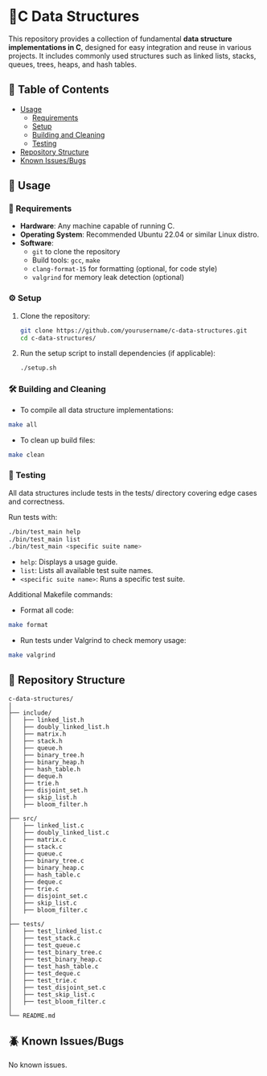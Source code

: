 # 🧠C Data Structures

This repository provides a collection of fundamental **data structure implementations in C**, designed for easy integration and reuse in various projects. It includes commonly used structures such as linked lists, stacks, queues, trees, heaps, and hash tables.


## 🧭 Table of Contents

- [Usage](#usage)
  - [Requirements](#requirements)
  - [Setup](#setup)
  - [Building and Cleaning](#building-and-cleaning)
  - [Testing](#testing)
- [Repository Structure](#repository-structure)
- [Known Issues/Bugs](#known-issuesbugs)

## 🚀 Usage

### 📝 Requirements

- **Hardware**: Any machine capable of running C.
- **Operating System**: Recommended Ubuntu 22.04 or similar Linux distro.
- **Software**: 
  - `git` to clone the repository
  - Build tools: `gcc`, `make`
  - `clang-format-15` for formatting (optional, for code style)
  - `valgrind` for memory leak detection (optional)

### ⚙️ Setup

1. Clone the repository:

   ```sh
   git clone https://github.com/yourusername/c-data-structures.git
   cd c-data-structures/
   ```
1. Run the setup script to install dependencies (if applicable):

   ```sh
   ./setup.sh
   ```

### 🛠️ Building and Cleaning

- To compile all data structure implementations:
```sh
make all
```
- To clean up build files:
```sh
make clean
```

### 🧪 Testing

All data structures include tests in the tests/ directory covering edge cases and correctness.

Run tests with:

```sh
./bin/test_main help
./bin/test_main list
./bin/test_main <specific suite name>
```

- `help`: Displays a usage guide.
- `list`: Lists all available test suite names.
- `<specific suite name>`: Runs a specific test suite.

Additional Makefile commands:
- Format all code:
```sh
make format
```
- Run tests under Valgrind to check memory usage:
```sh
make valgrind
```

## 📁 Repository Structure

```
c-data-structures/
│
├── include/
│   ├── linked_list.h
│   ├── doubly_linked_list.h
│   ├── matrix.h            
│   ├── stack.h
│   ├── queue.h
│   ├── binary_tree.h
│   ├── binary_heap.h
│   ├── hash_table.h
│   ├── deque.h               
│   ├── trie.h               
│   ├── disjoint_set.h          
│   ├── skip_list.h           
│   ├── bloom_filter.h 
│
├── src/
│   ├── linked_list.c
│   ├── doubly_linked_list.c
│   ├── matrix.c
│   ├── stack.c
│   ├── queue.c
│   ├── binary_tree.c
│   ├── binary_heap.c
│   ├── hash_table.c
│   ├── deque.c          
│   ├── trie.c        
│   ├── disjoint_set.c    
│   ├── skip_list.c           
│   ├── bloom_filter.c       
│
├── tests/
│   ├── test_linked_list.c
│   ├── test_stack.c
│   ├── test_queue.c
│   ├── test_binary_tree.c
│   ├── test_binary_heap.c
│   ├── test_hash_table.c
│   ├── test_deque.c    
│   ├── test_trie.c
│   ├── test_disjoint_set.c
│   ├── test_skip_list.c
│   ├── test_bloom_filter.c
│
└── README.md
```

## 🪲 Known Issues/Bugs

No known issues.
